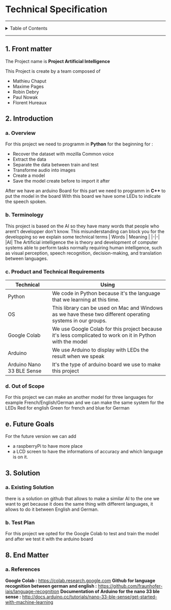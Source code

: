 # Technical Specification

---

<details>

<summary> Table of Contents</summary>
  
- [Technical Specification](#technical-specification)
  - [1. Front matter](#1-front-matter)
  - [2. Introduction](#2-introduction)
    - [a. Overview](#a-overview)
    - [b. Terminology](#b-terminology)
    - [c. Product and Technical Requirements](#c-product-and-technical-requirements)
    - [d. Out of Scope](#d-out-of-scope)
  - [e. Future Goals](#e-future-goals)
  - [3. Solution](#3-solution)
    - [a. Existing Solution](#a-existing-solution)
    - [b. Test Plan](#b-test-plan)
  - [8. End Matter](#8-end-matter)
    - [a. References](#a-references)

</details>

---

## 1. Front matter

The Project name is **Project Artificial Intelligence**

This Project is create by a team composed of

- Mathieu Chaput
- Maxime Pages
- Robin Debry
- Paul Nowak
- Florent Hureaux  

## 2. Introduction

### a. Overview

For this project we need to programm in **Python** for the beginning for :

- Recover the dataset with mozilla Common voice
- Extract the data
- Separate the data between train and test
- Transforme audio into images
- Create a model
- Save the model create before to import it after

After we have an arduino Board for this part we need to programm in **C++** to put the model in the board
With this board we have some LEDs to indicate the speech spoken.

### b. Terminology

This project is based on the AI so they have many words that people who arent't developper don't know. This misunderstanding can block you for the developping so we explain some technical terms
| Words | Meaning |
|-|-|
|AI| The Artificial intelligence the is theory and development of computer systems able to perform tasks normally requiring human intelligence, such as visual perception, speech recognition, decision-making, and translation between languages.

### c. Product and Technical Requirements

| Technical | Using |
|-|-|
|Python| We code in Python because it's the language that we learning at this time. |
|OS| This library can be used on Mac and Windows as we have these two different operating systems in our groups.|
|Google Colab |We use Google Colab for this project because it's less complicated to work on it in Python with the model |
|Arduino |We use Arduino to display with LEDs the result when we speak |
|Arduino Nano 33 BLE Sense |It's the type of arduino board we use to make this project |

### d. Out of Scope

For this project we can make an another model for three languages for example French/English/German and we can make the same system for the LEDs Red for english Green for french and blue for German

## e. Future Goals

For the future version we can add

- a raspberryPi to have more place
- a LCD screen to have the informations of accuracy and which language is on it.

## 3. Solution

### a. Existing Solution

there is a solution on github that allows to make a similar AI to the one we want to get because it does the same thing with different languages, it allows to do it between English and German.

### b. Test Plan

For this project we opted for the Google Colab to test and train the model and after we test it with the arduino board

## 8. End Matter

### a. References

**Google Colab :**
<https://colab.research.google.com>
**Github for language recognition between german and english :**
<https://github.com/fraunhofer-iais/language-recognition>
**Documentation of Arduino for the nano 33 ble sense :**
<http://docs.arduino.cc/tutorials/nano-33-ble-sense/get-started-with-machine-learning>
